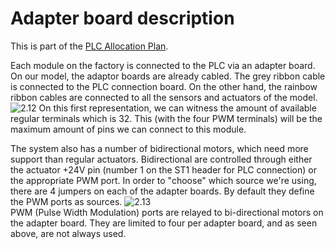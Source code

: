 # Adapter board description
This is part of the [PLC Allocation Plan](https://github.com/Weizhe-JIA/2.Digital-twin-of-a-Fischertechnik-factory/blob/main/1.%20The%20wiring/PLC%20Allocation%20Plan.md/).

Each module on the factory is connected to the PLC via an adapter board. On our model, the adaptor boards are already cabled. The grey ribbon cable is connected to the PLC connection board. On the other hand, the rainbow ribbon cables are connected to all the sensors and actuators of the model.
![2.12](https://github.com/Weizhe-JIA/2.Digital-twin-of-a-Fischertechnik-factory/blob/main/imgs/2.12%20AdapterBoard.png)
On this first representation, we can witness the amount of available regular terminals which is 32. This (with the four PWM terminals) will be the maximum amount of pins we can connect to this module.

The system also has a number of bidirectional motors, which need more support than regular actuators. Bidirectional are controlled through either the actuator +24V pin (number 1 on the ST1 header for PLC connection) or the appropriate PWM port. In order to "choose" which source we're using, there are 4 jumpers on each of the adapter boards. By default they define the PWM ports as sources.
![2.13](https://github.com/Weizhe-JIA/2.Digital-twin-of-a-Fischertechnik-factory/blob/main/imgs/2.13%20image.png)<br>
PWM (Pulse Width Modulation) ports are relayed to bi-directional motors on the adapter board. They are limited to four per adapter board, and as seen above, are not always used.
